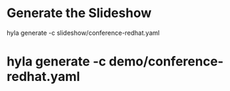 # Generate the Slideshow

hyla generate -c slideshow/conference-redhat.yaml

# hyla generate -c demo/conference-redhat.yaml
